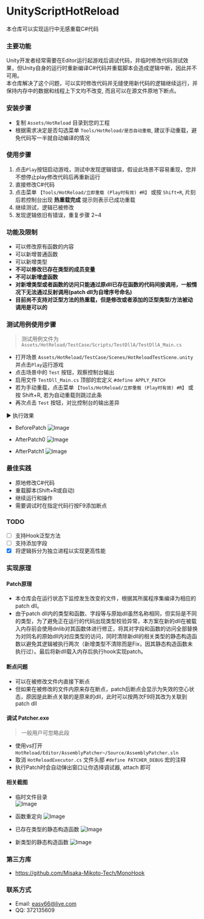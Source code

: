 # UnityScriptHotReload
本仓库可以实现运行中无感重载C#代码

### 主要功能
Unity开发者经常需要在Editor运行起游戏后调试代码，并临时修改代码测试效果，但Unity自身的运行时重新编译C#代码并重载脚本会造成逻辑中断，因此并不可用。  
本仓库解决了这个问题，可以实时修改代码并无缝使用新代码的逻辑继续运行，并保持内存中的数据和线程上下文均不改变, 而且可以在源文件原地下断点。

### 安装步骤
* 复制 `Assets/HotReload` 目录到您的工程
* 根据需求决定是否勾选菜单 `Tools/HotReload/是否自动重载`, 建议手动重载，避免代码写一半就自动编译的情况

### 使用步骤
1. 点击`Play`按钮启动游戏，测试中发现逻辑错误，假设此场景不容易重现，您并不想停止play修改代码后再重新运行
2. 直接修改C#代码
3. 点击菜单 `【Tools/HotReload/立即重载 (Play时有效) #R】` 或按 `Shift+R`, 片刻后若控制台出现 **热重载完成** 提示则表示已成功重载
4. 继续测试，逻辑已被修改
5. 发现逻辑依旧有错误，重复步骤 2~4

### 功能及限制
* 可以修改原有函数的内容
* 可以新增普通函数
* 可以新增类型
* **不可以修改已存在类型的成员变量**
* **不可以新增虚函数**
* **对新增类型或者函数的访问只能通过原dll已存在函数的代码间接调用，一般情况下无法通过反射调用(patch dll为自增序号命名)**
* **目前尚不支持对泛型方法的热重载，但是修改或者添加的泛型类型/方法被动调用是可以的**

### 测试用例使用步骤
> 测试用例文件为 `Assets/HotReload/TestCase/Scripts/TestDllA/TestDllA_Main.cs`
* 打开场景 `Assets/HotReload/TestCase/Scenes/HotReloadTestScene.unity` 并点击`Play`运行游戏
* 点击场景中的 `Test` 按钮，观察控制台输出
* 启用文件 `TestDll_Main.cs` 顶部的宏定义 `#define APPLY_PATCH`
* 若为手动重载，点击菜单 `【Tools/HotReload/立即重载 (Play时有效) #R】` 或按 Shift+R, 若为自动重载则跳过此条
* 再次点击 `Test` 按钮，对比控制台的输出差异

▶ 执行效果  

* BeforePatch
![Image](Doc/Images/BeforePatch.png)

* AfterPatch0
![Image](Doc/Images/AfterPatch0.png)

* AfterPatch1
![Image](Doc/Images/AfterPatch1.png)

### 最佳实践
* 原地修改C#代码
* 重载脚本(Shift+R或自动)
* 继续运行和操作
* 需要调试时在指定代码行按F9添加断点

### TODO
- [ ] 支持Hook泛型方法
- [ ] 支持添加字段
- [x] 将逻辑拆分为独立进程以实现更高性能

### 实现原理

#### Patch原理
- 本仓库会在运行状态下监控发生改变的文件，根据其所属程序集编译为相应的patch dll。  
- 由于patch dll内的类型和函数、字段等与原始dll虽然名称相同，但实际是不同的类型，为了避免正在运行的代码出现类型校验异常，本方案在新的dll在被载入内存前会使用dnlib对其函数体进行修正，将其对字段和函数的访问全部替换为对同名的原始dll内对应类型的访问，同时清除新dll的相关类型的静态构造函数以避免其逻辑被执行两次（新增类型不清除而是Fix，因其静态构造函数未执行过）。最后将新dll载入内存后执行hook实现patch。

#### 断点问题
* 可以在被修改文件内直接下断点
* 但如果在被修改的文件内原来存在断点，patch后断点会显示为失效的空心状态，原因是此断点关联的是原来的dll，此时可以按两次F9将其改为关联到patch dll

#### 调试 Patcher.exe
> 一般用户可忽略此段
* 使用vs打开 `HotReload/Editor/AssemblyPatcher~/Source/AssemblyPatcher.sln`
* 取消 `HotReloadExecutor.cs` 文件头部 `#define PATCHER_DEBUG` 宏的注释
* 执行Patch时会自动弹出窗口让你选择调试器, attach 即可

#### 相关截图
* 临时文件目录  
![Image](Doc/Images/PatchFilesDir.png)
* 函数重定向
![Image](Doc/Images/method_redirect.png)

* 已存在类型的静态构造函数
![Image](Doc/Images/static_constructor_of_exists_type.png)

* 新类型的静态构造函数
![Image](Doc/Images/static_constructor_of_new_type.png)

### 第三方库
* https://github.com/Misaka-Mikoto-Tech/MonoHook

### 联系方式
* Email: easy66@live.com
* QQ: 372135609